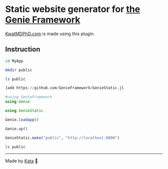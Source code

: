 # Static website generator for [the Genie Framework](https://genieframework.com)

[KwatMDPhD.com](KwatMDPhD.com) is made using this plugin.

## Instruction

```bash
cd MyApp

mkdir public

ls public
```

```julia
]add https://github.com/GenieFramework/GenieStatic.jl

#using GenieFramework
using Genie

using GenieStatic

Genie.loadapp()

Genie.up()

GenieStatic.make("public", "http://localhost:8000")
```

```bash
ls public
```

---

Made by [Kata](https://github.com/KwatMDPhD/Kata.jl) 🥋
